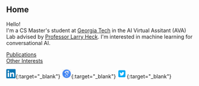 ## Home

Hello!   
I'm a CS Master's student at [Georgia Tech](https://www.ece.gatech.edu/) in the AI Virtual Assitant (AVA) Lab advised by [Professor Larry Heck](https://larryheck.github.io/). I'm interested in machine learning for conversational AI.

[Publications](publications.md)  
[Other Interests](interests.md)  

[<img src="images/linkedin.png" width="25"/>](https://www.linkedin.com/in/williamegay){:target="_blank"}
[<img src="images/google_scholar.png" width="25"/>](https://scholar.google.com/citations?hl=en&user=vBwHaN4AAAAJ#){:target="_blank"}
[<img src="images/twitter.png" width="25"/>](https://x.com/willistuns){:target="_blank"}
